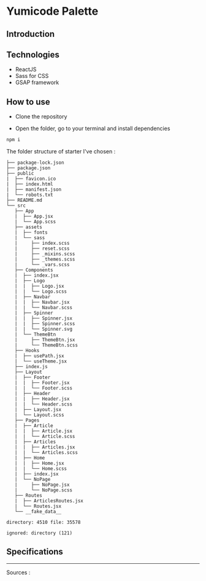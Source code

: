 # Yumicode Palette

## Introduction



## Technologies

- ReactJS
- Sass for CSS
- GSAP framework

## How to use

- Clone the repository

- Open the folder, go to your terminal and install dependencies 

```sh
npm i 
```

The folder structure of starter I've chosen : 

```
├── package-lock.json
├── package.json
├── public
|  ├── favicon.ico
|  ├── index.html
|  ├── manifest.json
|  └── robots.txt
├── README.md
└── src
   ├── App
   |  ├── App.jsx
   |  └── App.scss
   ├── assets
   |  ├── fonts
   |  └── sass
   |     ├── index.scss
   |     ├── reset.scss
   |     ├── _mixins.scss
   |     ├── _themes.scss
   |     └── _vars.scss
   ├── Components
   |  ├── index.jsx
   |  ├── Logo
   |  |  ├── Logo.jsx
   |  |  └── Logo.scss
   |  ├── Navbar
   |  |  ├── Navbar.jsx
   |  |  └── Navbar.scss
   |  ├── Spinner
   |  |  ├── Spinner.jsx
   |  |  ├── Spinner.scss
   |  |  └── Spinner.svg
   |  └── ThemeBtn
   |     ├── ThemeBtn.jsx
   |     └── ThemeBtn.scss
   ├── Hooks
   |  ├── usePath.jsx
   |  └── useTheme.jsx
   ├── index.js
   ├── Layout
   |  ├── Footer
   |  |  ├── Footer.jsx
   |  |  └── Footer.scss
   |  ├── Header
   |  |  ├── Header.jsx
   |  |  └── Header.scss
   |  ├── Layout.jsx
   |  └── Layout.scss
   ├── Pages
   |  ├── Article
   |  |  ├── Article.jsx
   |  |  └── Article.scss
   |  ├── Articles
   |  |  ├── Articles.jsx
   |  |  └── Articles.scss
   |  ├── Home
   |  |  ├── Home.jsx
   |  |  └── Home.scss
   |  ├── index.jsx
   |  └── NoPage
   |     ├── NoPage.jsx
   |     └── NoPage.scss
   ├── Routes
   |  ├── ArticlesRoutes.jsx
   |  └── Routes.jsx
   └── __fake_data__

directory: 4510 file: 35578

ignored: directory (121)
``` 

## Specifications

---

Sources :
